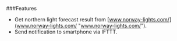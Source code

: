 ###Features
- Get northern light forecast result from [www.norway-lights.com/](www.norway-lights.com/ "www.norway-lights.com/").
- Send notification to smartphone via IFTTT. 
